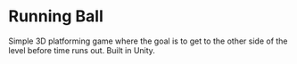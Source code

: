 # Running Ball

Simple 3D platforming game where the goal is to get to the other side of the level before time runs out. Built in Unity.